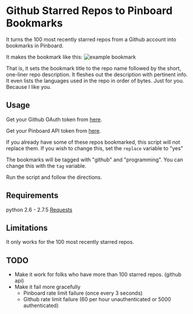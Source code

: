 Github Starred Repos to Pinboard Bookmarks
==========================================

It turns the 100 most recently starred repos from a Github account into bookmarks in Pinboard.

It makes the bookmark like this:
![example bookmark](https://dl.dropbox.com/s/n3tpzmlo8k13fxd/example.png)

That is, it sets the bookmark title to the repo name followed by the short, one-liner repo description. It fleshes out the description with pertinent info. It even lists the languages used in the repo in order of bytes. Just for you. Because I like you.

Usage
-----

Get your Github OAuth token from [here](https://github.com/settings/applications).

Get your Pinboard API token from [here](https://pinboard.in/settings/password).

If you already have some of these repos bookmarked, this script will not replace them. If you wish to change this, set the ```replace``` variable to "yes"

The bookmarks will be tagged with "github" and "programming". You can change this with the ```tag``` variable.

Run the script and follow the directions.


Requirements
------------

python 2.6 - 2.7.5
[Requests](http://docs.python-requests.org/en/latest/)

Limitations
-----------

It only works for the 100 most recently starred repos.

TODO
----

* Make it work for folks who have more than 100 starred repos. (github api)
* Make it fail more gracefully
	* Pinboard rate limit failure (once every 3 seconds)
	* Github rate limit failure (60 per hour unauthenticated or 5000 authenticated)